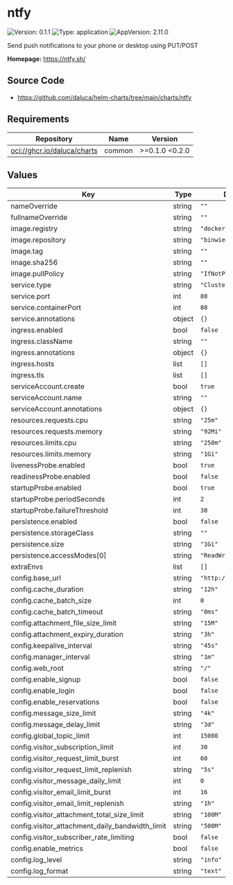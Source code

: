 # ntfy

![Version: 0.1.1](https://img.shields.io/badge/Version-0.1.1-informational?style=flat-square) ![Type: application](https://img.shields.io/badge/Type-application-informational?style=flat-square) ![AppVersion: 2.11.0](https://img.shields.io/badge/AppVersion-2.11.0-informational?style=flat-square)

Send push notifications to your phone or desktop using PUT/POST

**Homepage:** <https://ntfy.sh/>

## Source Code

* <https://github.com/daluca/helm-charts/tree/main/charts/ntfy>

## Requirements

| Repository | Name | Version |
|------------|------|---------|
| <oci://ghcr.io/daluca/charts> | common | >=0.1.0 <0.2.0 |

## Values

| Key | Type | Default | Description |
|-----|------|---------|-------------|
| nameOverride | string | `""` |  |
| fullnameOverride | string | `""` |  |
| image.registry | string | `"docker.io"` |  |
| image.repository | string | `"binwiederhier/ntfy"` |  |
| image.tag | string | `""` |  |
| image.sha256 | string | `""` |  |
| image.pullPolicy | string | `"IfNotPresent"` |  |
| service.type | string | `"ClusterIP"` |  |
| service.port | int | `80` |  |
| service.containerPort | int | `80` |  |
| service.annotations | object | `{}` |  |
| ingress.enabled | bool | `false` |  |
| ingress.className | string | `""` |  |
| ingress.annotations | object | `{}` |  |
| ingress.hosts | list | `[]` |  |
| ingress.tls | list | `[]` |  |
| serviceAccount.create | bool | `true` |  |
| serviceAccount.name | string | `""` |  |
| serviceAccount.annotations | object | `{}` |  |
| resources.requests.cpu | string | `"25m"` |  |
| resources.requests.memory | string | `"92Mi"` |  |
| resources.limits.cpu | string | `"250m"` |  |
| resources.limits.memory | string | `"1Gi"` |  |
| livenessProbe.enabled | bool | `true` |  |
| readinessProbe.enabled | bool | `false` |  |
| startupProbe.enabled | bool | `true` |  |
| startupProbe.periodSeconds | int | `2` |  |
| startupProbe.failureThreshold | int | `30` |  |
| persistence.enabled | bool | `false` |  |
| persistence.storageClass | string | `""` |  |
| persistence.size | string | `"1Gi"` |  |
| persistence.accessModes[0] | string | `"ReadWriteOnce"` |  |
| extraEnvs | list | `[]` |  |
| config.base_url | string | `"http://localhost"` |  |
| config.cache_duration | string | `"12h"` |  |
| config.cache_batch_size | int | `0` |  |
| config.cache_batch_timeout | string | `"0ms"` |  |
| config.attachment_file_size_limit | string | `"15M"` |  |
| config.attachment_expiry_duration | string | `"3h"` |  |
| config.keepalive_interval | string | `"45s"` |  |
| config.manager_interval | string | `"1m"` |  |
| config.web_root | string | `"/"` |  |
| config.enable_signup | bool | `false` |  |
| config.enable_login | bool | `false` |  |
| config.enable_reservations | bool | `false` |  |
| config.message_size_limit | string | `"4k"` |  |
| config.message_delay_limit | string | `"3d"` |  |
| config.global_topic_limit | int | `15000` |  |
| config.visitor_subscription_limit | int | `30` |  |
| config.visitor_request_limit_burst | int | `60` |  |
| config.visitor_request_limit_replenish | string | `"5s"` |  |
| config.visitor_message_daily_limit | int | `0` |  |
| config.visitor_email_limit_burst | int | `16` |  |
| config.visitor_email_limit_replenish | string | `"1h"` |  |
| config.visitor_attachment_total_size_limit | string | `"100M"` |  |
| config.visitor_attachment_daily_bandwidth_limit | string | `"500M"` |  |
| config.visitor_subscriber_rate_limiting | bool | `false` |  |
| config.enable_metrics | bool | `false` |  |
| config.log_level | string | `"info"` |  |
| config.log_format | string | `"text"` |  |
